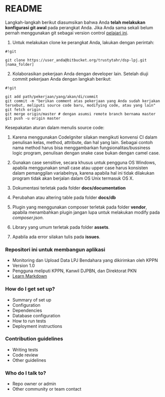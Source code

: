 # README #
Langkah-langkah berikut diasumsikan bahwa Anda **telah melakukan konfigurasi git awal** pada perangkat Anda.  Jika Anda sama sekali belum pernah menggunakan git sebagai version control [pelajari ini](https://help.github.com/articles/set-up-git).

1. Untuk melakukan clone ke perangkat Anda, lakukan dengan perintah:

```
#!git

git clone https://user_anda@bitbucket.org/trustytahr/dsp-lpj.git [nama_folder]
```
2. Kolaborasikan pekerjaan Anda dengan developer lain.  Setelah diuji commit pekerjaan Anda dengan langkah berikut:

```
#!git

git add path/pekerjaan/yang/akan/di/commit
git commit -m "berikan comment atas pekerjaan yang Anda sudah kerjakan tersebut, meliputi source code baru, modifying code, atau yang lain"
git fetch origin
git merge origin/master # dengan asumsi remote branch bernama master
git push -u origin master
```

Kesepakatan aturan dalam menulis source code:

1. Karena menggunakan CodeIgniter silakan mengikuti konvensi CI dalam penulisan kelas, method, attribute, dan hal yang lain.  Sebagai contoh nama method harus bisa menggambarkan fungsionalitas/bussiness logic program, penulisan dengan snake case bukan dengan camel case.

2. Gunakan case sensitive, secara khusus untuk pengguna OS Windows, apabila menggunakan small case atau upper case harus konsisten dalam pemanggilan variabelnya, karena apabila hal ini tidak dilakukan program tidak akan berjalan dalam OS Unix termasuk OS X.  

3. Dokumentasi terletak pada folder **docs/documentation**

4. Perubahan atau altering table pada folder **docs/db**

5. Plugin yang menggunakan composer terletak pada folder **vendor**, apabila menambahkan plugin jangan lupa untuk melakukan modify pada *composer.json*.

6. Library yang umum terletak pada folder **assets**.

7. Apabila ada error silakan tulis pada **issues**.

### Repositori ini untuk membangun aplikasi ###

* Monitoring dan Upload Data LPJ Bendahara yang dikirimkan oleh KPPN
* Version 1.0
* Pengguna meliputi KPPN, Kanwil DJPBN, dan Direktorat PKN
* [Learn Markdown](https://bitbucket.org/tutorials/markdowndemo)

### How do I get set up? ###

* Summary of set up
* Configuration
* Dependencies
* Database configuration
* How to run tests
* Deployment instructions

### Contribution guidelines ###

* Writing tests
* Code review
* Other guidelines

### Who do I talk to? ###

* Repo owner or admin
* Other community or team contact